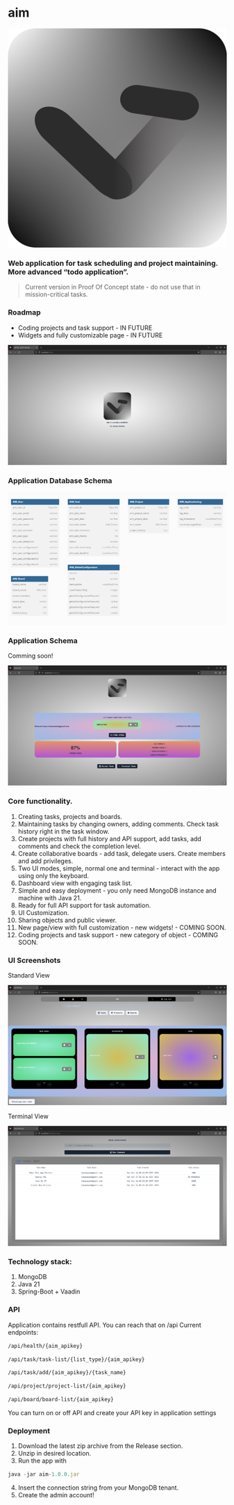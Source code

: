 # aim

![icon](https://github.com/wjakew/aim/blob/master/readme_resources/aim_logo.png)

### Web application for task scheduling and project maintaining. More advanced “todo application”.

> Current version in Proof Of Concept state - do not use that in mission-critical tasks.
> 

### Roadmap

- Coding projects and task support - IN FUTURE
- Widgets and fully customizable page - IN FUTURE

![screenshot1](https://github.com/wjakew/aim/blob/master/readme_resources/aim_screenshot1.png)

### Application Database Schema

![database_schema](https://github.com/wjakew/aim/blob/master/readme_resources/aim_database_schema.png)

### Application Schema

Comming soon!

![screenshot1](https://github.com/wjakew/aim/blob/master/readme_resources/aim_screenshot10.png)

### Core functionality.

1. Creating tasks, projects and boards.
2. Maintaining tasks by changing owners, adding comments. Check task history right in the task window.
3. Create projects with full history and API support, add tasks, add comments and check the completion level.
4. Create collaborative boards  - add task, delegate users. Create members and add privileges.
5. Two UI modes, simple, normal one and terminal - interact with the app using only the keyboard.
6. Dashboard view with engaging task list.
7. Simple and easy deployment - you only need MongoDB instance and machine with Java 21.
8. Ready for full API support for task automation.
9. UI Customization.
10. Sharing objects and public viewer.
11. New page/view with full customization - new widgets! - COMING SOON. 
12. Coding projects and task support - new category of object - COMING SOON.

### UI Screenshots

Standard View

![screenshot2](https://github.com/wjakew/aim/blob/master/readme_resources/aim_screenshot5.png)

Terminal View

![screenshot3](https://github.com/wjakew/aim/blob/master/readme_resources/aim_screenshot7.png)

### Technology stack:

1. MongoDB
2. Java 21
3. Spring-Boot + Vaadin

### API 

Application contains restfull API. You can reach that on /api
Current endpoints:

```html
/api/health/{aim_apikey}
```
```html
/api/task/task-list/{list_type}/{aim_apikey}
```
```html
/api/task/add/{aim_apikey}/{task_name}
```
```html
/api/project/project-list/{aim_apikey}
```
```html
/api/board/board-list/{aim_apikey}
```

You can turn on or off API and create your API key in application settings

### Deployment

1. Download the latest zip archive from the Release section.
2. Unzip in desired location.
3. Run the app with 

```jsx
java -jar aim-1.0.0.jar
```

4. Insert the connection string from your MongoDB tenant.
5. Create the admin account!
